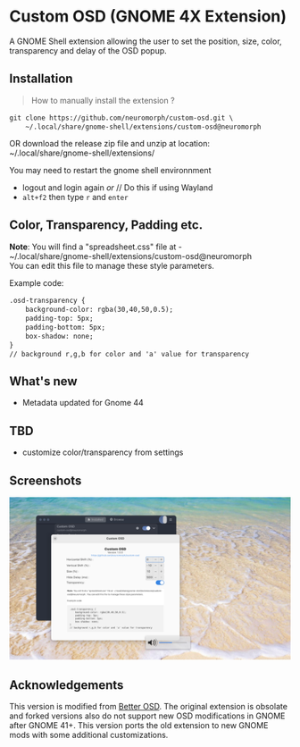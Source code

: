 
# Custom OSD (GNOME 4X Extension)  


A GNOME Shell extension allowing the user to set the position, size, color, transparency and delay of the OSD popup.


## Installation


> How to manually install the extension ?

```
git clone https://github.com/neuromorph/custom-osd.git \
	~/.local/share/gnome-shell/extensions/custom-osd@neuromorph
```
OR download the release zip file and unzip at location: ~/.local/share/gnome-shell/extensions/

You may need to restart the gnome shell environnment

- logout and login again _or_  // Do this if using Wayland
- `alt+f2` then type `r` and `enter` 

## Color, Transparency, Padding etc.
<b> Note</b>: You will find a "spreadsheet.css" file at -  
~/.local/share/gnome-shell/extensions/custom-osd@neuromorph  
You can edit this file to manage these style parameters.  

Example code:
```
.osd-transparency {
    background-color: rgba(30,40,50,0.5);
    padding-top: 5px;
    padding-bottom: 5px;
    box-shadow: none;
}
// background r,g,b for color and 'a' value for transparency 
```


## What's new

- Metadata updated for Gnome 44


## TBD

- customize color/transparency from settings

## Screenshots

![Screenshot](img/Screenshot.png)



## Acknowledgements

This version is modified from [Better OSD](https://extensions.gnome.org/extension/1345/better-osd/). The original extension is obsolate and forked versions also do not support new OSD modifications in GNOME after GNOME 41+. This version ports the old extension to new GNOME mods with some additional customizations.
